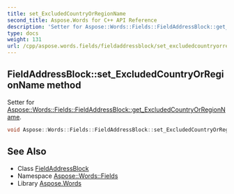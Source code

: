 ```yaml
---
title: set_ExcludedCountryOrRegionName
second_title: Aspose.Words for C++ API Reference
description: 'Setter for Aspose::Words::Fields::FieldAddressBlock::get_ExcludedCountryOrRegionName.'
type: docs
weight: 131
url: /cpp/aspose.words.fields/fieldaddressblock/set_excludedcountryorregionname/
---
```

## FieldAddressBlock::set_ExcludedCountryOrRegionName method


Setter for [Aspose::Words::Fields::FieldAddressBlock::get_ExcludedCountryOrRegionName](../get_excludedcountryorregionname/).

```cpp
void Aspose::Words::Fields::FieldAddressBlock::set_ExcludedCountryOrRegionName(const System::String &value)
```

## See Also

* Class [FieldAddressBlock](../)
* Namespace [Aspose::Words::Fields](../../)
* Library [Aspose.Words](../../../)
